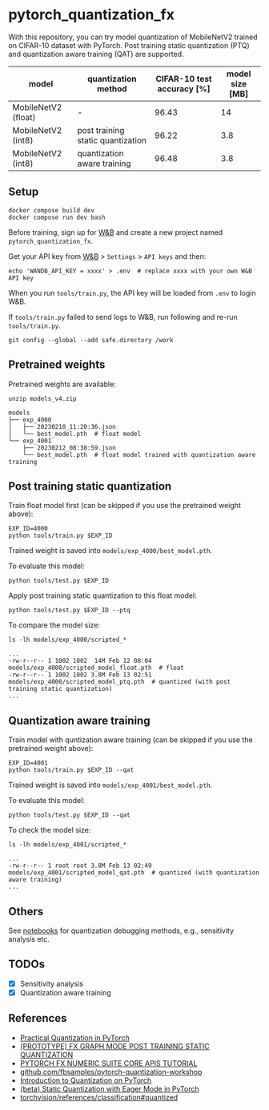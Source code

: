 # pytorch_quantization_fx

With this repository, you can try model quantization of MobileNetV2 trained on CIFAR-10 dataset with PyTorch.
Post training static quantization (PTQ) and quantization aware training (QAT) are supported.

|model               |quantization method                |CIFAR-10 test accuracy [%] |model size [MB]
|---                 |---                                |---                      |---
|MobileNetV2 (float) |-                                  |96.43                    |14
|MobileNetV2 (int8)  |post training static quantization  |96.22                    |3.8
|MobileNetV2 (int8)  |quantization aware training        |96.48                    |3.8

## Setup

```
docker compose build dev
docker compose run dev bash
```

Before training, sign up for [W&B](https://wandb.ai)
and create a new project named `pytorch_quantization_fx`.

Get your API key from [W&B](https://wandb.ai) > `Settings` > `API keys` and then:

```
echo 'WANDB_API_KEY = xxxx' > .env  # replace xxxx with your own W&B API key
```

When you run `tools/train.py`, the API key will be loaded from `.env` to login W&B.

If `tools/train.py` failed to send logs to W&B, run following and re-run `tools/train.py`.

```
git config --global --add safe.directory /work
```

## Pretrained weights

Pretrained weights are available:

```
unzip models_v4.zip
```

```
models
├── exp_4000
│   ├── 20230210_11:20:36.json
│   └── best_model.pth  # float model
└── exp_4001
    ├── 20230212_08:38:59.json
    └── best_model.pth  # float model trained with quantization aware training
```

## Post training static quantization

Train float model first (can be skipped if you use the pretrained weight above):

```
EXP_ID=4000
python tools/train.py $EXP_ID
```

Trained weight is saved into `models/exp_4000/best_model.pth`.

To evaluate this model:

```
python tools/test.py $EXP_ID
```

Apply post training static quantization to this float model:

```
python tools/test.py $EXP_ID --ptq
```

To compare the model size:

```
ls -lh models/exp_4000/scripted_*

...
-rw-r--r-- 1 1002 1002  14M Feb 12 08:04 models/exp_4000/scripted_model_float.pth  # float
-rw-r--r-- 1 1002 1002 3.8M Feb 13 02:51 models/exp_4000/scripted_model_ptq.pth  # quantized (with post training static quantization)
...
```

## Quantization aware training

Train model with quntization aware training (can be skipped if you use the pretrained weight above):

```
EXP_ID=4001
python tools/train.py $EXP_ID --qat
```

Trained weight is saved into `models/exp_4001/best_model.pth`.

To evaluate this model:

```
python tools/test.py $EXP_ID --qat
```

To check the model size:

```
ls -lh models/exp_4001/scripted_*

...
-rw-r--r-- 1 root root 3.8M Feb 13 02:49 models/exp_4001/scripted_model_qat.pth  # quantized (with quantization aware training)
...
```

## Others

See [notebooks](notebooks) for quantization debugging methods, e.g., sensitivity analysis etc.

## TODOs

- [x] Sensitivity analysis
- [x] Quantization aware training

## References

- [Practical Quantization in PyTorch](https://pytorch.org/blog/quantization-in-practice/)
- [(PROTOTYPE) FX GRAPH MODE POST TRAINING STATIC QUANTIZATION](https://pytorch.org/tutorials/prototype/fx_graph_mode_ptq_static.html)
- [PYTORCH FX NUMERIC SUITE CORE APIS TUTORIAL](https://pytorch.org/tutorials/prototype/fx_numeric_suite_tutorial.html)
- [github.com/fbsamples/pytorch-quantization-workshop](https://github.com/fbsamples/pytorch-quantization-workshop)
- [Introduction to Quantization on PyTorch](https://pytorch.org/blog/introduction-to-quantization-on-pytorch/)
- [(beta) Static Quantization with Eager Mode in PyTorch](https://pytorch.org/tutorials/advanced/static_quantization_tutorial.html)
- [torchvision/references/classification#quantized](https://github.com/pytorch/vision/tree/main/references/classification#quantized)
